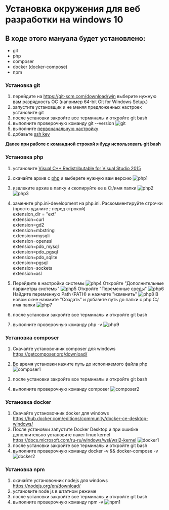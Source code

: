 # Установка окружения для веб разработки на windows 10

## В ходе этого мануала будет установлено:
- git
- php
- composer
- docker (docker-compose)
- npm

### Установка git
1. перейдите на https://git-scm.com/download/win выберите нужную вам разрядность ОС
(например 64-bit Git for Windows Setup.)
2. запустите установщик и не меняя предложенных настроек установите git
3. после установки закройте все терминалы и откройте git bash
4. выполните проверочную команду git --version
![git](../assets/images/win10/git.png)  
5. выполните [первоначальную настройку](https://git-scm.com/book/ru/v2/%D0%92%D0%B2%D0%B5%D0%B4%D0%B5%D0%BD%D0%B8%D0%B5-%D0%9F%D0%B5%D1%80%D0%B2%D0%BE%D0%BD%D0%B0%D1%87%D0%B0%D0%BB%D1%8C%D0%BD%D0%B0%D1%8F-%D0%BD%D0%B0%D1%81%D1%82%D1%80%D0%BE%D0%B9%D0%BA%D0%B0-Git)
6. добавьте [ssh key](https://only-to-top.ru/blog/tools/2019-12-08-git-ssh-windows.html)

**Далее при работе с командной строкой я буду использовать git bash**

### Установка php
1. установите [Visual C++ Redistributable for Visual Studio 2015](http://www.microsoft.com/en-us/download/details.aspx?id=48145)
2. скачайте архив с [php](https://windows.php.net/download/) и выберете нужную вам версию
![php1](../assets/images/win10/php1.png) 
3. извлеките архив в папку и скопируйте ее в C:/имя папки
![php2](../assets/images/win10/php2.png) 
![php3](../assets/images/win10/php3.png) 
4. замените php.ini-development на php.ini. Раскомментируйте строчки (просто удалите ; перед строкой)  
extension_dir = "ext"  
extension=curl  
extension=gd2  
extension=mbstring  
extension=mysqli  
extension=openssl  
extension=pdo_mysql  
extension=pdo_pgsql  
extension=pdo_sqlite  
extension=pgsql  
extension=sockets  
extension=xsl  

5. Перейдите в настройки системы
![php4](../assets/images/win10/php4.png)
Откройте "Дополнительные параметры системы"
![php5](../assets/images/win10/php5.png)
Откройте "Переменные среды"
![php6](../assets/images/win10/php6.png)
Найдите переменную Path (PATH) и нажмите "изменить"
![php8](../assets/images/win10/php8.png)
В новом окне нажмите "Создать" и добавьте путь до папки с php C:/имя папки
![php7](../assets/images/win10/php7.png)

6. после установки закройте все терминалы и откройте git bash
7. выполните проверочную команду php -v
![php9](../assets/images/win10/php9.png)

### Установка composer
1. Скачайте установочник composer для windows https://getcomposer.org/download/

2. Во время установки кажите путь до исполняемого файла php
![composer1](../assets/images/win10/composer1.png)

3. после установки закройте все терминалы и откройте git bash
4. выполните проверочную команду composer
![composer2](../assets/images/win10/composer2.png)

### Установка docker
1. Скачайте установочник docker для windows https://hub.docker.com/editions/community/docker-ce-desktop-windows/
2. После установки запустите Docker Desktop и при ошибке дополнительно установите пакет linux kernel https://docs.microsoft.com/ru-ru/windows/wsl/wsl2-kernel
![docker1](../assets/images/win10/docker1.png)
3. после установки закройте все терминалы и откройте git bash
4. выполните проверочную команду docker -v && docker-compose -v
![docker2](../assets/images/win10/docker2.png)

### Установка npm

1. скачайте установочник nodejs для windows https://nodejs.org/en/download/
2. установите node js в штатном режиме
3. после установки закройте все терминалы и откройте git bash
4. выполните проверочную команду npm -v
![npm1](../assets/images/win10/npm1.png)